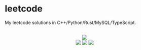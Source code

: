 # leetcode
My leetcode solutions in C++/Python/Rust/MySQL/TypeScript.

<div align="center">
<br/>
<img src="https://img.shields.io/badge/Solved-838/3358%20=%2024%25-blue.svg?style=flat-square" />
<br/>
<img src="https://img.shields.io/badge/Easy-313/837-5CB85D.svg?style=flat-square" />
<img src="https://img.shields.io/badge/Medium-416/1756-F0AE4E.svg?style=flat-square" />
<img src="https://img.shields.io/badge/Hard-109/765-D95450.svg?style=flat-square" />
</div>